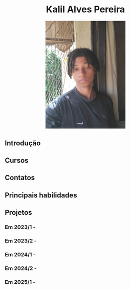 <div align="center">
  
  # Kalil Alves Pereira

  <img src="media/kalil.jpg" width= 250 alt="Foto">

</div>

## Introdução





## Cursos





## Contatos






## Principais habilidades





## Projetos





### Em 2023/1 -

### Em 2023/2 -

### Em 2024/1 -

### Em 2024/2 - 

### Em 2025/1 -
